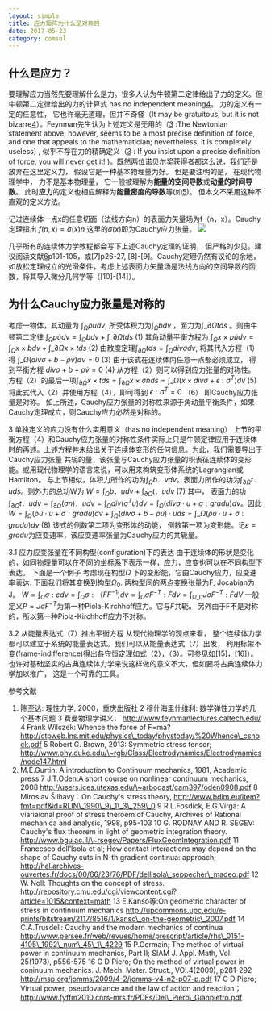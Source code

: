 ```yaml
---
layout: simple
title: 应力矩阵为什么是对称的
date: 2017-05-23
category: comsol
---
```

<script type="text/x-mathjax-config">MathJax.Hub.Config({tex2jax: {inlineMath:[['$','$']]}});</script>
<script type="text/javascript" src="http://cdn.mathjax.org/mathjax/latest/MathJax.js?config=TeX-AMS-MML_HTMLorMML"></script>

## 什么是应力？
要理解应力当然先要理解什么是力。很多人认为牛顿第二定律给出了力的定义。但牛顿第二定律给出的力的计算式 has no independent meaning[4]()。 力的定义有一定的任意性， 它也许毫无道理，但并不奇怪（It may be gratuitous, but it is not bizarre[4]()）。Feynman先生认为上述定义是无用的（[3]() :The Newtonian statement above, however, seems to be a most precise definition of force, and one that appeals to the mathematician; nevertheless, it is completely useless) , 似乎不存在力的精确定义（[3]() : If you insist upon a precise definition of force, you will never get it! )。既然两位诺贝尔奖获得者都这么说，我们还是放弃在这里定义力， 假设它是一种基本物理量为好。 但是要注明的是， 在现代物理学中， 力不是基本物理量， 它一般被理解为**能量的空间导数**或**动量的时间导数**。 此时**应力**的定义也相应解释为**能量密度的导数**等(如[5]())。 但本文不采用这种不直观的定义方法。

记过连续体一点x的任意切面（法线方向n）的表面力矢量场为f（n，x）。Cauchy定理指出 $f (n,x) = \sigma(x)n$ 这里的$\sigma(x)$即为Cauchy应力张量。
![][image-1]

几乎所有的连续体力学教程都会写下上述Cauchy定理的证明， 但严格的少见。建议阅读文献[6][6]p101-105，或[7]p26-27, [8]-[9]。Cauchy定理仍然有议论的余地， 如放松定理成立的光滑条件，考虑上述表面力矢量场是法线方向的空间导数的函数，将其导入微分几何学等（[10]-[14]）。

## 为什么Cauchy应力张量是对称的
考虑一物体，其动量为 $\int_\Omega \rho udv$, 所受体积力为$\int_\Omega b dv$ ，面力为$\int\_{\partial\Omega} t ds$ 。则由牛顿第二定律
$\int_\Omega \rho \dot{u}dv=\int_\Omega b dv+\int\_{\partial\Omega} t ds$                  (1)
其角动量平衡方程为
$\int_\Omega x\times\rho \dot{u}dv=\int_\Omega x\times b dv+\int\_{\partial\Omega} x\times t ds$                     (2)
	由散度定理$\int_{\partial\Omega} t ds=\int_\Omega div\sigma dv$, 将其代入方程（1）得
$\int\_\Omega (div\sigma+b-\rho \dot{v})dv=0$                  (3)
由于该式在连续体内任意一点都必须成立， 得到平衡方程
$div\sigma+b-\rho \dot{v}=0$                  (4)
   从方程（2）则可以得到应力张量的对称性。 方程（2）的最后一项$\int_{\partial\Omega} x\times t ds=\int_{\partial\Omega} x\times\sigma n ds=\int\_\Omega(x \times div\sigma+\epsilon:\sigma^T)dv$     (5)
将此式代入（2）并使用方程（4），即可得到
$\epsilon:\sigma^T=0$             （6）
即Cauchy应力张量是对称。
  如上所述，Cauchy应力张量的对称性来源于角动量平衡条件，如果Cauchy定理成立，则Cauchy应力必然是对称的。

3  单独定义的应力没有什么实用意义（has no independent meaning）
   上节的平衡方程（4）和Cauchy应力张量的对称性条件实际上只是牛顿定律应用于连续体时的再述。上述方程并未给出关于连续体变形的任何信息。为此，我们需要导出于Cauchy应力张量
共轭的量，该张量与Cauchy应力张量的积表征连续体的变形能。或用现代物理学的语言来说，可以用来构筑变形体系统的Lagrangian或Hamilton。
  与上节相似，体积力所作的功为$\int_\Omega b．vdv$。表面力所作的功为$\int_{\partial\Omega} t．uds$。则外力的总功W为
$W=\int_\Omega b．udv+\int_{\partial\Omega} t．udv$       (7)
 其中， 表面力的功$\int_{\partial\Omega} t．udv=\int_{\partial\Omega} (\sigma n)．udv=\int_\Omega div(\sigma^Tu)dv=\int_\Omega (div\sigma\cdot u+\sigma:gradu)dv$。因此
$W=\int_\Omega (\rho\dot{u}\cdot{u}+\sigma:gradu)dv+\int_{\Omega}(div\sigma+b-\rho \dot{u})\cdot uds=\int\_\Omega (\rho\dot{u}\cdot{u}+\sigma:gradu)dv$    (8)
该式的倒数第二项为变形体的动能， 倒数第一项为变形能。记$\varepsilon=gradu$为应变速率，该应变速率张量为Cauchy应力的共轭量。

3.1 应力应变张量在不同构型(configuration)下的表达
	由于连续体的形状是变化的，如同物理量可以在不同的坐标系下表示一样，应力，应变也可以在不同构型下表达。 下面是一个例子
	考虑现在构型$\Omega$ 下的变形能，它由Cauchy应力，应变速率表达. 下面我们将其变换到构型$\Omega_0$. 两构型间的两点变换张量为F, Jocabian为J。
$W=\int_\Omega\sigma:\varepsilon dv=\int_\Omega\sigma:（\dot F F^{-1})dv=\int_\Omega\sigma F^{-T}:\dot Fdv=\int_{\Omega\_0}J\sigma F^{-T}:\dot FdV$
   一般定义$P=J\sigma F^{-T}$为第一种Piola-Kirchhoff应力。它与$\dot F$共轭。 另外由于F不是对称的，所以第一种Piola-Kirchhoff应力不对称。

3.2 从能量表达式（7）推出平衡方程
	从现代物理学的观点来看， 整个连续体力学都可以建立于系统的能量表达式。我们可以从能量表达式（7）出发， 利用标架不变(frame-indifference)得出各守恒定理如式（2），（3）。可参见如[15]，[16]）。也许对基础坚实的古典连续体力学来说这样做的意义不大，但如要将古典连续体力学加以推广， 这是一个可靠的工具。


参考文献
1. 陈至达: 理性力学, 2000，重庆出版社
2  穆什海里什维利: 数学弹性力学的几个基本问题
3  费曼物理学讲义， http://www.feynmanlectures.caltech.edu/
4  Frank Wilczek: Whence the force of F=ma? http://ctpweb.lns.mit.edu/physics\_today/phystoday/%20Whence\_cshock.pdf
5 Robert G. Brown, 2013: Symmetric stress tensor; http://www.phy.duke.edu/\~rgb/Class/Electrodynamics/Electrodynamics/node147.html
6. M.E.Gurtin: A introduction to Continuum mechanics, 1981, Academic press
7 J.T.Oden:A short course on nonlinear continuum mechanics, 2008 http://users.ices.utexas.edu/\~arbogast/cam397/oden0908.pdf
8  Miroslav Šilhavy：On Cauchy's stress theory, http://www.bdim.eu/item?fmt=pdf&id=RLIN\_1990\_9\_1\_3\_259\_0
9 R.L.Fosdick, E.G.Virga: A viariaional proof of stress theroem of Cauchy, Archives of Rational mechanica and analysis, 1998, p95-103
10 G. RODNAY AND R. SEGEV: Cauchy's flux theorem in light of geometric integration theory. http://www.bgu.ac.il/\~rsegev/Papers/FluxGeomIntegration.pdf
11 Francesco dell’Isola et al; How contact interactions may depend on the shape of Cauchy cuts in N-th gradient continua: approach; http://hal.archives-ouvertes.fr/docs/00/66/23/76/PDF/dellisola\_seppecher\_madeo.pdf
12 W. Noll: Thoughts on the concept of stress. http://repository.cmu.edu/cgi/viewcontent.cgi?article=1015&context=math
13 E.Kanso等:On geometric character of stress in continuum mechanics http://upcommons.upc.edu/e-prints/bitstream/2117/8516/1/kanso\_on-the-geometric\_2007.pdf
14 C.A.Trusdell: Cauchy and the modern mechanics of continua
http://www.persee.fr/web/revues/home/prescript/article/rhs\_0151-4105\_1992\_num\_45\_1\_4229
15 P.Germain; The method of virtual power in continuum mechanics, Part II; SIAM J. Appl. Math, Vol. 25(1973), p556-575
16  G D Piero; On the method of virtual power in coninuum mechanics. J. Mech. Mater. Struct., VOl.4(2009), p281-292 http://msp.org/jomms/2009/4-2/jomms-v4-n2-p07-p.pdf
17   G D Piero; Virtual power, pseudovalance and the law of action and reaction； http://www.fyffm2010.cnrs-mrs.fr/PDFs/Del\_Piero\_Gianpietro.pdf

[6]:	http://4.bp.blogspot.com/-Sz727Fr_tkM/Us93UCFqk5I/AAAAAAAAAGk/bA9o3jddhJM/s1600/aa.png "aa.png"

[image-1]:	http://4.bp.blogspot.com/-Sz727Fr_tkM/Us93UCFqk5I/AAAAAAAAAGk/bA9o3jddhJM/s1600/aa.png